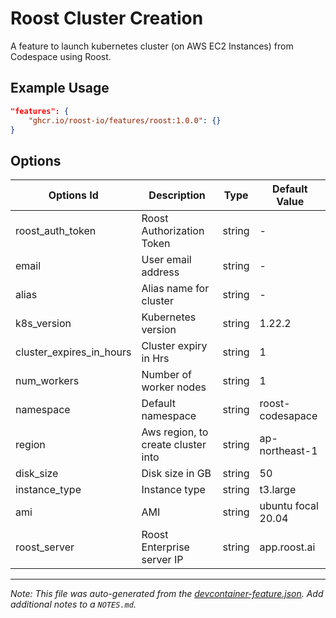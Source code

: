 # Roost Cluster Creation

A feature to launch kubernetes cluster (on AWS EC2 Instances) from Codespace using Roost.

## Example Usage

```json
"features": {
    "ghcr.io/roost-io/features/roost:1.0.0": {}
}
```

## Options

| Options Id | Description | Type | Default Value |
|-----|-----|-----|-----|
| roost_auth_token | Roost Authorization Token | string | - |
| email | User email address | string | - |
| alias | Alias name for cluster | string | - |
| k8s_version | Kubernetes version | string | 1.22.2 |
| cluster_expires_in_hours | Cluster expiry in Hrs | string | 1 |
| num_workers | Number of worker nodes | string | 1 |
| namespace | Default namespace | string | roost-codesapace |
| region | Aws region, to create cluster into | string | ap-northeast-1 |
| disk_size | Disk size in GB | string | 50 |
| instance_type | Instance type | string | t3.large |
| ami | AMI | string | ubuntu focal 20.04 |
| roost_server | Roost Enterprise server IP | string | app.roost.ai |



---

_Note: This file was auto-generated from the [devcontainer-feature.json](https://github.com/roost-io/features/blob/main/src/roost/devcontainer-feature.json).  Add additional notes to a `NOTES.md`._
